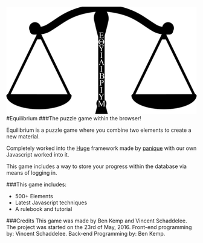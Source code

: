![Equilibrium - In-Browser Puzzle Game](_pictures/logo.png)
#Equilibrium
###The puzzle game within the browser!

Equilibrium is a puzzle game where you combine two elements to create a new material.


Completely worked into the [Huge](https://github.com/panique/huge) framework made by [panique](https://github.com/panique) with our own Javascript worked into it.

This game includes a way to store your progress within the database via means of logging in.

###This game includes:
 - 500+ Elements
 - Latest Javascript techniques
 - A rulebook and tutorial

 ###Credits
 This game was made by Ben Kemp and Vincent Schaddelee.
 The project was started on the 23rd of May, 2016.
 Front-end programming by: Vincent Schaddelee.
 Back-end Programming by: Ben Kemp.